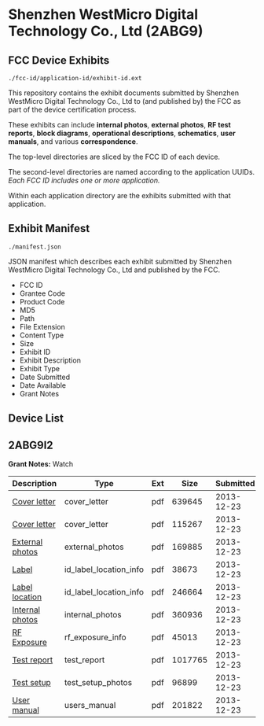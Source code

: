 # Shenzhen WestMicro Digital Technology Co., Ltd (2ABG9)
## FCC Device Exhibits

```
./fcc-id/application-id/exhibit-id.ext
```

This repository contains the exhibit documents submitted by Shenzhen WestMicro Digital Technology Co., Ltd to (and published by) the FCC as part of the device certification process.

These exhibits can include **internal photos**, **external photos**, **RF test reports**, **block diagrams**, **operational descriptions**, **schematics**, **user manuals**, and various **correspondence**.

The top-level directories are sliced by the FCC ID of each device.

The second-level directories are named according to the application UUIDs. *Each FCC ID includes one or more application.*

Within each application directory are the exhibits submitted with that application. 

## Exhibit Manifest

```
./manifest.json
```

JSON manifest which describes each exhibit submitted by Shenzhen WestMicro Digital Technology Co., Ltd and published by the FCC.

- FCC ID
- Grantee Code
- Product Code
- MD5
- Path
- File Extension
- Content Type
- Size
- Exhibit ID
- Exhibit Description
- Exhibit Type
- Date Submitted
- Date Available
- Grant Notes

## Device List
## 2ABG9I2
**Grant Notes:** Watch

| Description | Type | Ext | Size | Submitted | Available |
| ----------- | ---- | --- | ---- | --------- | --------- |
| [Cover letter](2ABG9I2/9a450a3ddec12f949424c033b7faa7e6/2150350.pdf) | cover_letter | pdf | 639645 | 2013-12-23 | 2013-12-23 |
| [Cover letter](2ABG9I2/9a450a3ddec12f949424c033b7faa7e6/2150351.pdf) | cover_letter | pdf | 115267 | 2013-12-23 | 2013-12-23 |
| [External photos](2ABG9I2/9a450a3ddec12f949424c033b7faa7e6/2150352.pdf) | external_photos | pdf | 169885 | 2013-12-23 | 2013-12-23 |
| [Label](2ABG9I2/9a450a3ddec12f949424c033b7faa7e6/2150353.pdf) | id_label_location_info | pdf | 38673 | 2013-12-23 | 2013-12-23 |
| [Label location](2ABG9I2/9a450a3ddec12f949424c033b7faa7e6/2150354.pdf) | id_label_location_info | pdf | 246664 | 2013-12-23 | 2013-12-23 |
| [Internal photos](2ABG9I2/9a450a3ddec12f949424c033b7faa7e6/2150355.pdf) | internal_photos | pdf | 360936 | 2013-12-23 | 2013-12-23 |
| [RF Exposure](2ABG9I2/9a450a3ddec12f949424c033b7faa7e6/2150357.pdf) | rf_exposure_info | pdf | 45013 | 2013-12-23 | 2013-12-23 |
| [Test report](2ABG9I2/9a450a3ddec12f949424c033b7faa7e6/2150359.pdf) | test_report | pdf | 1017765 | 2013-12-23 | 2013-12-23 |
| [Test setup](2ABG9I2/9a450a3ddec12f949424c033b7faa7e6/2150360.pdf) | test_setup_photos | pdf | 96899 | 2013-12-23 | 2013-12-23 |
| [User manual](2ABG9I2/9a450a3ddec12f949424c033b7faa7e6/2150361.pdf) | users_manual | pdf | 201822 | 2013-12-23 | 2013-12-23 |
